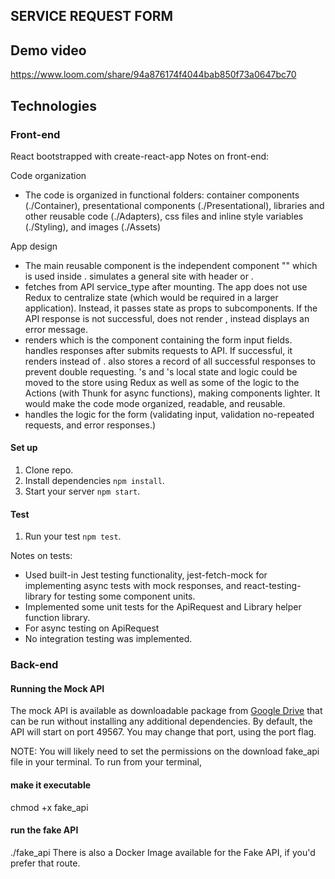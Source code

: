 ## SERVICE REQUEST FORM

## Demo video
https://www.loom.com/share/94a876174f4044bab850f73a0647bc70

## Technologies

### Front-end
React bootstrapped with create-react-app
Notes on front-end: 

Code organization
- The code is organized in functional folders: container components (./Container), presentational components (./Presentational), libraries and other reusable code (./Adapters), css files and inline style variables (./Styling), and images (./Assets)

App design
- The main reusable component is the independent component "<FormApp />" which is used inside <App />. <App /> simulates a general site with header or <NavBar />.
- <FormApp /> fetches from API service_type after mounting. The app does not use Redux to centralize state (which would be required in a larger application). Instead, it passes state as props to subcomponents. If the API response is not successful, <FormApp /> does not render <RequestContainer />, instead displays an error message.
- <RequestContainer /> renders <RequestForm /> which is the component containing the form input fields.  <RequestContainer /> handles responses after <RequestForm /> submits requests to API. If successful, it renders <Confirmation /> instead of <RequestForm />.  <RequestContainer /> also stores a record of all successful responses to prevent double requesting.
<FormApp />'s and <RequestContainer />'s local state and logic could be moved to the store using Redux as well as some of the logic to the Actions (with Thunk for async functions), making components lighter. It would make the code mode organized, readable, and reusable.
- <RequestForm /> handles the logic for the form (validating input, validation no-repeated requests, and error responses.)

#### Set up
1. Clone repo.
1. Install dependencies `npm install`.
1. Start your server `npm start`.

#### Test
1. Run your test `npm test`.

Notes on tests: 
- Used built-in Jest testing functionality, jest-fetch-mock for implementing async tests with mock responses, and react-testing-library for testing some component units. 
- Implemented some unit tests for the ApiRequest and Library helper function library.
- For async testing on ApiRequest
- No integration testing was implemented.

### Back-end 
#### Running the Mock API
The mock API is available as downloadable package from [Google Drive](https://drive.google.com/file/d/0Bw30jK82dDYsd0s0eXlPMXZiNnc/view) that can be run without installing any additional dependencies. By default, the API will start on port 49567. You may change that port, using the port flag.

NOTE: You will likely need to set the permissions on the download fake_api file in your terminal. To run from your terminal,

#### make it executable
chmod +x fake_api
#### run the fake API
./fake_api
There is also a Docker Image available for the Fake API, if you'd prefer that route.